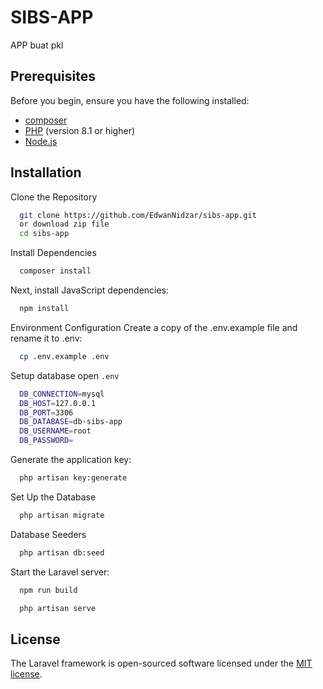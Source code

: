 # SIBS-APP

APP buat pkl

## Prerequisites

Before you begin, ensure you have the following installed:

-   [composer](https://getcomposer.org/download/)
-   [PHP](https://www.php.net/downloads) (version 8.1 or higher)
-   [Node.js](https://nodejs.org/en/download/package-manager)

## Installation

Clone the Repository

```bash
  git clone https://github.com/EdwanNidzar/sibs-app.git
  or download zip file
  cd sibs-app
```

Install Dependencies

```bash
  composer install
```

Next, install JavaScript dependencies:

```bash
  npm install
```

Environment Configuration
Create a copy of the .env.example file and rename it to .env:

```bash
  cp .env.example .env
```

Setup database open `.env`

```bash
  DB_CONNECTION=mysql
  DB_HOST=127.0.0.1
  DB_PORT=3306
  DB_DATABASE=db-sibs-app
  DB_USERNAME=root
  DB_PASSWORD=
```

Generate the application key:

```bash
  php artisan key:generate
```

Set Up the Database

```bash
  php artisan migrate
```

Database Seeders

```bash
  php artisan db:seed
```

Start the Laravel server:

```bash
  npm run build
```

```bash
  php artisan serve
```

## License

The Laravel framework is open-sourced software licensed under the [MIT license](https://opensource.org/licenses/MIT).
